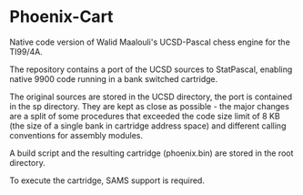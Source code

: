 # Phoenix-Cart

Native code version of Walid Maalouli's UCSD-Pascal chess engine for the
TI99/4A.

The repository contains a port of the UCSD sources to StatPascal, enabling
native 9900 code running in a bank switched cartridge. 

The original sources are stored in the UCSD directory, the port is contained
in the sp directory. They are kept as close as possible - the major changes
are a split of some procedures that exceeded the code size limit of 8 KB
(the size of a single bank in cartridge address space) and different calling
conventions for assembly modules.

A build script and the resulting cartridge (phoenix.bin) are stored in the root directory.

To execute the cartridge, SAMS support is required.
